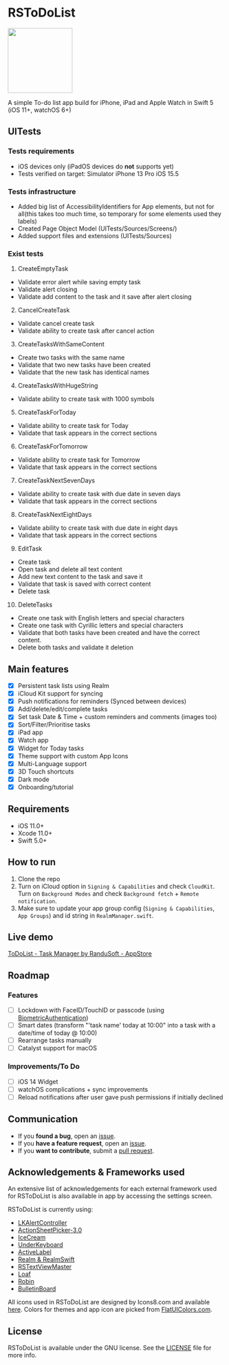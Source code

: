 # RSToDoList

<p align="left">
  <img width="150" height="150" src="https://github.com/rursache/ToDoList/blob/master/WatchApp/Assets.xcassets/watchlogo.imageset/watchlogo.png" />
</p>

A simple To-do list app build for iPhone, iPad and Apple Watch in Swift 5 (iOS 11+, watchOS 6+)

## UITests

### Tests requirements
- iOS devices only (iPadOS devices do **not** supports yet)
- Tests verified on target: Simulator iPhone 13 Pro iOS 15.5

### Tests infrastructure
- Added big list of AccessibilityIdentifiers for App elements, but not for all(this takes too much time, so temporary for some elements used they labels)
- Created Page Object Model (UITests/Sources/Screens/)
- Added support files and extensions (UITests/Sources)

### Exist tests
1. CreateEmptyTask
- Validate error alert while saving empty task
- Validate alert closing
- Validate add content to the task and it save after alert closing

2. CancelCreateTask
- Validate cancel create task
- Validate ability to create task after cancel action

3. CreateTasksWithSameContent
- Create two tasks with the same name 
- Validate that two new tasks have been created
- Validate that the new task has identical names

4. CreateTasksWithHugeString
- Validate ability to create task with 1000 symbols

5. CreateTaskForToday
- Validate ability to create task for Today 
- Validate that task appears in the correct sections 

6. CreateTaskForTomorrow
- Validate ability to create task for Tomorrow 
- Validate that task appears in the correct sections 

7. CreateTaskNextSevenDays
- Validate ability to create task with due date in seven days  
- Validate that task appears in the correct sections 

8. CreateTaskNextEightDays
- Validate ability to create task with due date in eight days  
- Validate that task appears in the correct sections 

9. EditTask
- Create task
- Open task and delete all text content
- Add new text content to the task and save it
- Validate that task is saved with correct content
- Delete task

10. DeleteTasks
- Create one task with English letters and special characters
- Create one task with Cyrillic letters and special characters
- Validate that both tasks  have been created and have the correct content.
- Delete both tasks and validate it deletion



## Main features
- [x] Persistent task lists using Realm
- [x] iCloud Kit support for syncing
- [x] Push notifications for reminders (Synced between devices)
- [x] Add/delete/edit/complete tasks
- [x] Set task Date & Time + custom reminders and comments (images too)
- [x] Sort/Filter/Prioritise tasks
- [x] iPad app
- [x] Watch app
- [x] Widget for Today tasks
- [x] Theme support with custom App Icons
- [x] Multi-Language support
- [x] 3D Touch shortcuts
- [x] Dark mode
- [x] Onboarding/tutorial

## Requirements
 - iOS 11.0+
 - Xcode 11.0+
 - Swift 5.0+

## How to run

1. Clone the repo
2. Turn on iCloud option in ```Signing & Capabilities``` and check ```CloudKit```. Turn on ```Background Modes``` and check ```Background fetch``` + ```Remote notification```.
3. Make sure to update your app group config (```Signing & Capabilities```, ```App Groups```) and id string in ```RealmManager.swift```.

## Live demo

[ToDoList - Task Manager by RanduSoft - AppStore](https://apps.apple.com/us/app/todolist-task-manager/id1454122524?ls=1)

## Roadmap

### Features

- [ ] Lockdown with FaceID/TouchID or passcode (using [BiometricAuthentication](https://github.com/rursache/BiometricAuthentication))
- [ ] Smart dates (transform "'task name' today at 10:00" into a task with a date/time of today @ 10:00)
- [ ] Rearrange tasks manually
- [ ] Catalyst support for macOS
 
### Improvements/To Do
- [ ] iOS 14 Widget
- [ ] watchOS complications + sync improvements
- [ ] Reload notifications after user gave push permissions if initially declined 

## Communication
- If you **found a bug**, open an [issue](https://github.com/rursache/ToDoList/issues).
- If you **have a feature request**, open an [issue](https://github.com/rursache/ToDoList/issues).
- If you **want to contribute**, submit a [pull request]().

## Acknowledgements & Frameworks used

An extensive list of acknowledgements for each external framework used for RSToDoList is also available in app by accessing the settings screen.

RSToDoList is currently using:

 - [LKAlertController](https://github.com/lightningkite/LKAlertController)
 - [ActionSheetPicker-3.0](https://github.com/rursache/ActionSheetPicker-3.0)
 - [IceCream](https://github.com/rursache/IceCream)
 - [UnderKeyboard](https://github.com/rursache/UnderKeyboard)
 - [ActiveLabel](https://github.com/optonaut/ActiveLabel.swift)
 - [Realm & RealmSwift](https://realm.io/products/realm-database)
 - [RSTextViewMaster](https://github.com/rursache/RSTextViewMaster)
 - [Loaf](https://github.com/schmidyy/Loaf)
 - [Robin](https://github.com/ahmedabadie/Robin)
 - [BulletinBoard](https://github.com/alexaubry/BulletinBoard)

All icons used in RSToDoList are designed by Icons8.com and available [here](http://icons8.com).
Colors for themes and app icon are picked from [FlatUIColors.com](https://flatuicolors.com).

## License

RSToDoList is available under the GNU license. See the [LICENSE](https://github.com/rursache/ToDoList/blob/master/LICENSE) file for more info.
